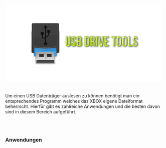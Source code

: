 <img src="https://raw.githubusercontent.com/RAConquista/XBOX360/master/docs/images/USB2.png"/></img>
<br>
<br>
<p>Um einen USB Datenträger auslesen zu können benötigt man ein entsprechendes Programm welches das XBOX eigene Dateiformat 
beherrscht. Hierfür gibt es zahlreiche Anwendungen und die besten davon sind in diesem Bereich aufgeführt.</p>
<br>
<br>
<h3>Anwendungen</h3>
